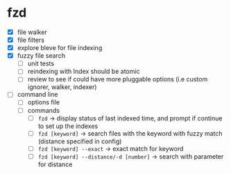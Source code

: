 # fzd

- [x] file walker
- [x] file filters
- [x] explore bleve for file indexing
- [x] fuzzy file search
    - [ ] unit tests
    - [ ] reindexing with Index should be atomic
    - [ ] review to see if could have more pluggable options (i.e custom ignorer, walker, indexer)
- [ ] command line
    - [ ] options file
    - [ ] commands
        - [ ] `fzd` -> display status of last indexed time, and prompt if continue to set up the indexes
        - [ ] `fzd [keyword]` -> search files with the keyword with fuzzy match (distance specified in config)
        - [ ] `fzd [keyword] --exact` -> exact match for keyword
        - [ ] `fzd [keyword] --distance/-d [number]` -> search with parameter for distance